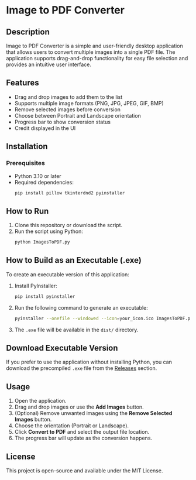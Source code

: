 # Image to PDF Converter

## Description
Image to PDF Converter is a simple and user-friendly desktop application that allows users to convert multiple images into a single PDF file. The application supports drag-and-drop functionality for easy file selection and provides an intuitive user interface.

## Features
- Drag and drop images to add them to the list
- Supports multiple image formats (PNG, JPG, JPEG, GIF, BMP)
- Remove selected images before conversion
- Choose between Portrait and Landscape orientation
- Progress bar to show conversion status
- Credit displayed in the UI

## Installation
### Prerequisites
- Python 3.10 or later
- Required dependencies:
  ```sh
  pip install pillow tkinterdnd2 pyinstaller
  ```

## How to Run
1. Clone this repository or download the script.
2. Run the script using Python:
   ```sh
   python ImagesToPDF.py
   ```

## How to Build as an Executable (.exe)
To create an executable version of this application:
1. Install PyInstaller:
   ```sh
   pip install pyinstaller
   ```
2. Run the following command to generate an executable:
   ```sh
   pyinstaller --onefile --windowed --icon=your_icon.ico ImagesToPDF.py
   ```
3. The `.exe` file will be available in the `dist/` directory.

## Download Executable Version
If you prefer to use the application without installing Python, you can download the precompiled `.exe` file from the [Releases](https://github.com/iseeface/images-to-pdf/releases) section.

## Usage
1. Open the application.
2. Drag and drop images or use the **Add Images** button.
3. (Optional) Remove unwanted images using the **Remove Selected Images** button.
4. Choose the orientation (Portrait or Landscape).
5. Click **Convert to PDF** and select the output file location.
6. The progress bar will update as the conversion happens.

## License
This project is open-source and available under the MIT License.

